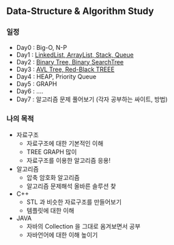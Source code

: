 ## Data-Structure & Algorithm Study

### 일정
- Day0 : Big-O, N-P
- Day1 : [LinkedList, ArrayList, Stack, Queue](./tree/master/Day1)
- Day2 : [Binary Tree, Binary SearchTree](./tree/master/Day2)
- Day3 : [AVL Tree, Red-Black TREEE](./tree/master/Day3)
- Day4 : HEAP, Priority Queue
- Day5 : GRAPH
- Day6 : ....
- Day7 : 알고리즘 문제 풀어보기 (각자 공부하는 싸이트, 방법)

### 나의 목적
- 자료구조
  - 자료구조에 대한 기본적인 이해
  - TREE GRAPH 많이
  - 자료구조를 이용한 알고리즘 응용!
- 알고리즘
  - 압축 암호화 알고리즘
  - 알고리즘 문제해석 올바른 솔루션 찾
- C++
  - STL 과 비슷한 자료구조를 만들어보기
  - 템플릿에 대한 이해
- JAVA
  - 자바의 Collection 을 그대로 옴겨보면서 공부
  - 자바언어에 대한 이해 높이기

